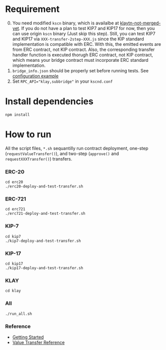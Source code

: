 # Requirement

0. You need modified `kscn` binary, which is availalbe at [klaytn-not-merged-yet](https://github.com/hyunsooda/klaytn/commits/SC-support-KIP7-KIP17). If you do not have a plan to test KIP7 and KIP17 for now, then you can use origin `kscn` binary (Just skip this step).
Still, you can test KIP7 and KIP17 via ```XXX-transfer-2step-XXX.js``` since the KIP standard implementation is compatible with ERC. With this, the emitted events are from ERC contract, not KIP contract. Also, the corresponding transfer handler function is executed thorugh ERC contract, not KIP contract, which means your bridge contract must incorporate ERC standard implementation.
1. `bridge_info.json` should be properly set before running tests. See [configuration example](https://ko.docs.klaytn.com/node/service-chain/getting-started/value-transfer)
2. Set `RPC_API="klay,subbridge"` in your `kscnd.conf`

# Install dependencies
`npm install`

# How to run
All the script files, ```*.sh``` sequantilly run contract deployment, one-step (`requestValueTransfer()`), and two-step (`approve()` and `requestXXXTransfer()`) transfers.
### ERC-20
```
cd erc20
./erc20-deploy-and-test-transfer.sh
```

### ERC-721
```
cd erc721
./erc721-deploy-and-test-transfer.sh
```

### KIP-7
```
cd kip7
./kip7-deploy-and-test-transfer.sh
```

### KIP-17
```
cd kip17
./kip17-deploy-and-test-transfer.sh
```

### KLAY
```
cd klay
```

### All
```
./run_all.sh
```

### Reference
- [Getting Started](https://ko.docs.klaytn.com/node/service-chain/getting-started)
- [Value Transfer Reference](https://ko.docs.klaytn.com/node/service-chain/references/value-transfer)
